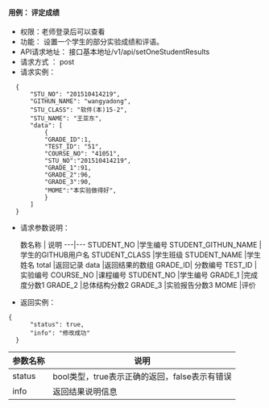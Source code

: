 #### 用例： 评定成绩
- 权限：老师登录后可以查看
- 功能：  设置一个学生的部分实验成绩和评语。    
- API请求地址： 接口基本地址/v1/api/setOneStudentResults
- 请求方式 ： post
- 请求实例：

```
  {         
      "STU_NO": "201510414219", 
      "GITHUN_NAME": "wangyadong", 
      "STU_CLASS": "软件(本)15-2", 
      "STU_NAME": "王亚东", 
      "data": [
          {
          "GRADE_ID":1,
          "TEST_ID": "51", 
          "COURSE_NO": "41051", 
          "STU_NO":"201510414219",
          "GRADE_1":91,
          "GRADE_2":96,
          "GRADE_3":90,
          "MOME":"本实验做得好",
          }
      ] 
  }

```
- 请求参数说明：

	数名称	| 说明
---|---
STUDENT_NO |学生编号
STUDENT_GITHUN_NAME |学生的GITHUB用户名
STUDENT_CLASS |学生班级
STUDENT_NAME |学生姓名
total |返回记录
data |返回结果的数组
GRADE_ID| 分数编号
TEST_ID |实验编号
COURSE_NO |课程编号
STUDENT_NO |学生编号
GRADE_1 |完成度分数1
GRADE_2 |总体结构分数2
GRADE_3 |实验报告分数3
MOME |评价


- 返回实例：
```
{         
      "status": true,
      "info": "修改成功"
  }
```


参数名称 | 说明
---|---
status | bool类型，true表示正确的返回，false表示有错误
info | 返回结果说明信息


